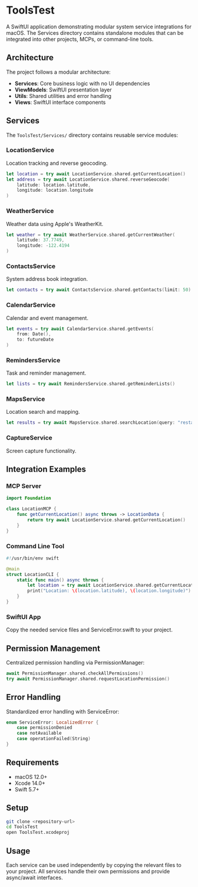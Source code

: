 # ToolsTest

A SwiftUI application demonstrating modular system service integrations for macOS. The Services directory contains standalone modules that can be integrated into other projects, MCPs, or command-line tools.

## Architecture

The project follows a modular architecture:

- **Services**: Core business logic with no UI dependencies
- **ViewModels**: SwiftUI presentation layer
- **Utils**: Shared utilities and error handling
- **Views**: SwiftUI interface components

## Services

The `ToolsTest/Services/` directory contains reusable service modules:

### LocationService
Location tracking and reverse geocoding.

```swift
let location = try await LocationService.shared.getCurrentLocation()
let address = try await LocationService.shared.reverseGeocode(
    latitude: location.latitude,
    longitude: location.longitude
)
```

### WeatherService
Weather data using Apple's WeatherKit.

```swift
let weather = try await WeatherService.shared.getCurrentWeather(
    latitude: 37.7749,
    longitude: -122.4194
)
```

### ContactsService
System address book integration.

```swift
let contacts = try await ContactsService.shared.getContacts(limit: 50)
```

### CalendarService
Calendar and event management.

```swift
let events = try await CalendarService.shared.getEvents(
    from: Date(),
    to: futureDate
)
```

### RemindersService
Task and reminder management.

```swift
let lists = try await RemindersService.shared.getReminderLists()
```

### MapsService
Location search and mapping.

```swift
let results = try await MapsService.shared.searchLocation(query: "restaurants")
```

### CaptureService
Screen capture functionality.

## Integration Examples

### MCP Server
```swift
import Foundation

class LocationMCP {
    func getCurrentLocation() async throws -> LocationData {
        return try await LocationService.shared.getCurrentLocation()
    }
}
```

### Command Line Tool
```swift
#!/usr/bin/env swift

@main
struct LocationCLI {
    static func main() async throws {
        let location = try await LocationService.shared.getCurrentLocation()
        print("Location: \(location.latitude), \(location.longitude)")
    }
}
```

### SwiftUI App
Copy the needed service files and ServiceError.swift to your project.

## Permission Management

Centralized permission handling via PermissionManager:

```swift
await PermissionManager.shared.checkAllPermissions()
try await PermissionManager.shared.requestLocationPermission()
```

## Error Handling

Standardized error handling with ServiceError:

```swift
enum ServiceError: LocalizedError {
    case permissionDenied
    case notAvailable
    case operationFailed(String)
}
```

## Requirements

- macOS 12.0+
- Xcode 14.0+
- Swift 5.7+

## Setup

```bash
git clone <repository-url>
cd ToolsTest
open ToolsTest.xcodeproj
```

## Usage

Each service can be used independently by copying the relevant files to your project. All services handle their own permissions and provide async/await interfaces.